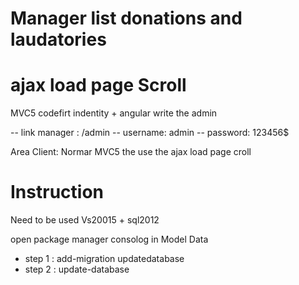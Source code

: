 # Manager list donations and laudatories
# ajax load page Scroll
MVC5 codefirt indentity + angular write the admin

-- link manager : /admin
-- username: admin
-- password: 123456$

Area Client: Normar MVC5 the use the ajax load page croll

# Instruction
Need  to be used Vs20015 + sql2012

open package manager consolog in Model Data
+ step 1 : add-migration updatedatabase
+ step 2 : update-database
